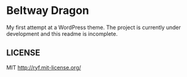 # Beltway Dragon

My first attempt at a WordPress theme.
The project is currently under development
and this readme is incomplete.

## LICENSE

MIT <http://ryf.mit-license.org/>
